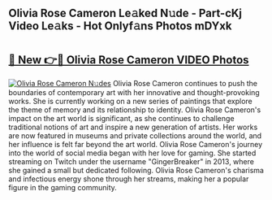 ## Olivia Rose Cameron Le𝚊ked N𝚞de - Part-cKj Video Le𝚊ks - Hot Onlyf𝚊ns Photos mDYxk

# <h2><a href="http://ac29235.deff.icu/?id=Olivia+Rose+Cameron">🔗 New 👉🔴 Olivia Rose Cameron VIDEO Photos</a></h2>

[![Olivia Rose Cameron N𝚞des](https://i.imgur.com/rIISA9y.gif)](http://ac29235.deff.icu/?id=Olivia+Rose+Cameron)
Olivia Rose Cameron continues to push the boundaries of contemporary art with her innovative and thought-provoking works. She is currently working on a new series of paintings that explore the theme of memory and its relationship to identity. Olivia Rose Cameron's impact on the art world is significant, as she continues to challenge traditional notions of art and inspire a new generation of artists. Her works are now featured in museums and private collections around the world, and her influence is felt far beyond the art world. Olivia Rose Cameron's journey into the world of social media began with her love for gaming. She started streaming on Twitch under the username "GingerBreaker" in 2013, where she gained a small but dedicated following. Olivia Rose Cameron's charisma and infectious energy shone through her streams, making her a popular figure in the gaming community.
